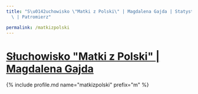 ```yaml
---
title: "S\u0142uchowisko \"Matki z Polski\" | Magdalena Gajda | Statystyki patronite.pl\
  \ | Patromierz"

permalink: /matkizpolski
---
```


# [Słuchowisko "Matki z Polski" | Magdalena Gajda](https://patronite.pl/matkizpolski)

{% include profile.md name="matkizpolski" prefix="m" %}
